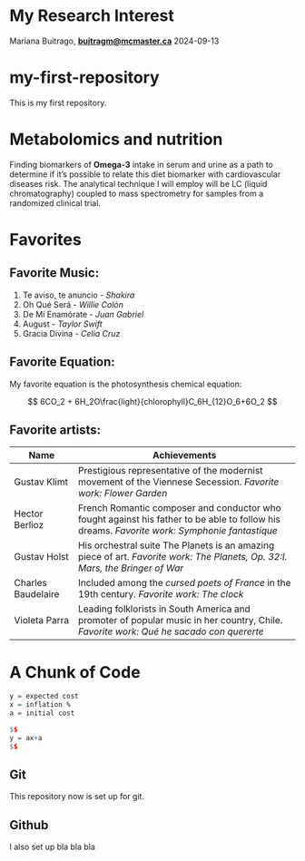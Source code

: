 My Research Interest
================
Mariana Buitrago, **<buitragm@mcmaster.ca>**
2024-09-13

<!-- README.md is generated from README.Rmd. Please edit that file -->

# my-first-repository

<!-- badges: start -->
<!-- badges: end -->

This is my first repository.

# Metabolomics and nutrition

Finding biomarkers of **Omega-3** intake in serum and urine as a path to
determine if it’s possible to relate this diet biomarker with
cardiovascular diseases risk. The analytical technique I will employ
will be LC (liquid chromatography) coupled to mass spectrometry for
samples from a randomized clinical trial.

# Favorites

## Favorite Music:

1.  Te aviso, te anuncio - *Shakira*
2.  Oh Qué Será - *Willie Colón*
3.  De Mí Enamórate - *Juan Gabriel*
4.  August - *Taylor Swift*
5.  Gracia Divina - *Celia Cruz*

## Favorite Equation:

My favorite equation is the photosynthesis chemical equation:

$$
6CO_2 + 6H_2O\frac{light}{chlorophyll}C_6H_{12}O_6+6O_2
$$

## Favorite artists:

| **Name**           | **Achievements**                                                                                                                             |
|--------------------|----------------------------------------------------------------------------------------------------------------------------------------------|
| Gustav Klimt       | Prestigious representative of the modernist movement of the Viennese Secession. *Favorite work: Flower Garden*                               |
| Hector Berlioz     | French Romantic composer and conductor who fought against his father to be able to follow his dreams. *Favorite work: Symphonie fantastique* |
| Gustav Holst       | His orchestral suite The Planets is an amazing piece of art. *Favorite work: The Planets, Op. 32:I. Mars, the Bringer of War*                |
| Charles Baudelaire | Included among the *cursed poets of France* in the 19th century. *Favorite work: The clock*                                                  |
| Violeta Parra      | Leading folklorists in South America and promoter of popular music in her country, Chile. *Favorite work: Qué he sacado con quererte*        |

# A Chunk of Code

``` r
y = expected cost
x = inflation %
a = initial cost

$$
y = ax+a
$$
```

## Git

This repository now is set up for git.

## Github

I also set up bla bla bla
